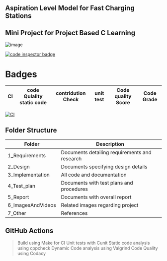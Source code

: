 Aspiration Level Model for Fast Charging Stations
-------------------------------------------------
Mini Project for Project Based C Learning
------------------------------------------

![image](https://user-images.githubusercontent.com/89508265/132485399-3eea2b1e-5586-4e23-aaf2-7e7bb33f2f72.png)


<a href="https://frontend.code-inspector.com/public/user/github/JAGADEESHNIKHITHA">
   <img src="https://code-inspector.com/public/badge/user/github/JAGADEESHNIKHITHA?style=light" alt="code inspector badge" />
</a>

# Badges
|     CI             | code Qulality static code| contridution Check| unit test|Code quality Score| Code Grade|
|--------------------------|-------------------------------|-------------------------|--------------|-------------------------|---------------|
[![CI](https://github.com/JAGADEESHNIKHITHA/stepin_myproject1/actions/workflows/main.yml/badge.svg)](https://github.com/JAGADEESHNIKHITHA/stepin_myproject1/actions/workflows/main.yml)


Folder Structure
-------------------------
Folder|	Description
------|------------
1_Requirements|	Documents detailing requirements and research
2_Design|	Documents specifying design details
3_Implementation|	All code and documentation
4_Test_plan|	Documents with test plans and procedures
5_Report|	Documents with overall report
6_ImagesAndVideos|	Related images regarding project
7_Other|	References

GitHub Actions
--------------------
>Build using Make for CI
>Unit tests with Cunit
>Static code analysis using cppcheck
>Dynamic Code analysis using Valgrind
>Code Quality using Codacy
